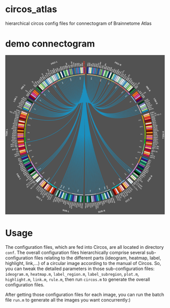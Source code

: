 # circos_atlas
hierarchical circos config files for connectogram of Brainnetome Atlas

# demo connectogram

![001](https://github.com/haililihai/circos_atlas/blob/master/001.png)


# Usage
The configuration files, which are fed into Circos, are all located in directory `conf`. The overall configuration files hierarchically comprise several sub-configuration files relating to the different parts (ideogram, heatmap, label, highlight, link,...) of a circular image according to the manual of Circos. So, you can tweak the detailed parameters in those sub-configuration files: `ideogram.m`, `heatmap.m`, `label_region.m`, `label_subregion`, `plot.m`, `highlight.m`, `link.m`, `rule.m`, then run `circos.m` to generate the overall configuration files.

After getting those configuration files for each image, you can run the batch file `run.m` to generate all the images you want concurrently:)
